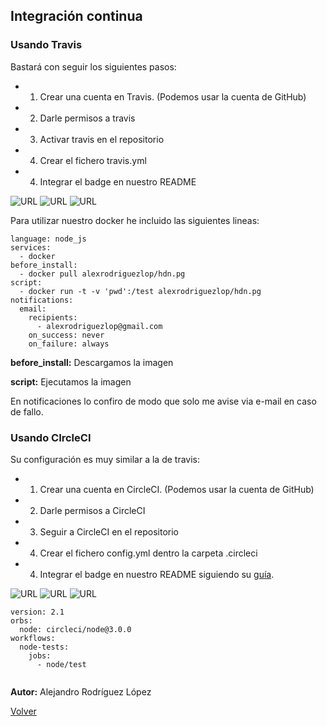 ## Integración continua

### Usando Travis
Bastará con seguir los siguientes pasos:

- 1. Crear una cuenta en Travis. (Podemos usar la cuenta de GitHub)
- 2. Darle permisos a travis 
- 3. Activar travis en el repositorio
- 4. Crear el fichero travis.yml
- 4. Integrar el badge en nuestro README
  
![URL](1.png) 
![URL](2.png) 
![URL](3.png) 

Para utilizar nuestro docker he incluido las siguientes lineas: 

```
language: node_js
services:
  - docker
before_install:
  - docker pull alexrodriguezlop/hdn.pg
script:
  - docker run -t -v 'pwd':/test alexrodriguezlop/hdn.pg
notifications:
  email:
    recipients:
      - alexrodriguezlop@gmail.com
    on_success: never 
    on_failure: always 
```
**before_install:**
Descargamos la imagen

**script:**
Ejecutamos la imagen

En notificaciones lo confiro de modo que solo me avise via e-mail en caso de fallo.

### Usando CIrcleCI
Su configuración es muy similar a la de travis:

- 1. Crear una cuenta en CircleCI. (Podemos usar la cuenta de GitHub)
- 2. Darle permisos a CircleCI 
- 3. Seguir a CircleCI en el repositorio
- 4. Crear el fichero config.yml dentro la carpeta .circleci
- 4. Integrar el badge en nuestro README siguiendo su [guía](https://circleci.com/docs/2.0/status-badges/).

![URL](4.png) 
![URL](5.png) 
![URL](6.png) 

```
version: 2.1
orbs:
  node: circleci/node@3.0.0
workflows:
  node-tests:
    jobs:
      - node/test


```

**Autor:** Alejandro Rodríguez López

[Volver](https://github.com/alexrodriguezlop/HDN.PG)